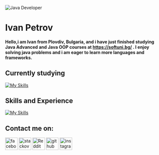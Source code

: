 ![Java Developer](https://encrypted-tbn0.gstatic.com/images?q=tbn:ANd9GcSlNCYCqKuebQTjb1srMwdZz9s_mdDj8eaaSg&usqp=CAU)

# Ivan Petrov

#### Hello,i am Ivan from Plovdiv, Bulgaria, and i have just finished studying Java Advanced and Java OOP courses at https://softuni.bg/  .    I enjoy solving java problems and i am eager to learn more languages and frameworks.


## Currently studying

 [![My Skills](https://skillicons.dev/icons?i=spring,hibernate&theme=light)](https://skillicons.dev) 



## Skills and Experience



[![My Skills](https://skillicons.dev/icons?i=java,git,mysql&theme=light)](https://skillicons.dev)

## Contact me on:

[<img src='https://cdn.jsdelivr.net/npm/simple-icons@3.0.1/icons/facebook.svg' alt='facebook' height='40'>](//www.facebook.com/ivan.petrov.5891/)
 [<img src='https://cdn.jsdelivr.net/npm/simple-icons@3.0.1/icons/stackoverflow.svg' alt='stackoverflow' height='40'>](https://stackoverflow.com/users/20782656/ivanmpetrov)
  [<img src='https://cdn.jsdelivr.net/npm/simple-icons@3.0.1/icons/reddit.svg' alt='Reddit' height='40'>](https://www.reddit.com/user/IvanMPetrov)
[<img src='https://cdn.jsdelivr.net/npm/simple-icons@3.0.1/icons/github.svg' alt='github' height='40'>](https://github.com/IvanMPetrov) [<img src='https://cdn.jsdelivr.net/npm/simple-icons@3.0.1/icons/instagram.svg' alt='instagram' height='40'>](https://www.instagram.com/ivan.petrov.7777/) 
